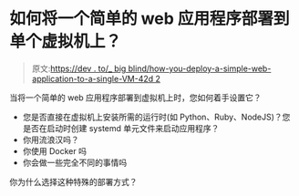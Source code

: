 # 如何将一个简单的 web 应用程序部署到单个虚拟机上？

> 原文:[https://dev . to/_ big blind/how-you-deploy-a-simple-web-application-to-a-single-VM-42d 2](https://dev.to/_bigblind/how-would-you-deploy-a-simple-web-application-to-a-single-vm-42d2)

当将一个简单的 web 应用程序部署到虚拟机上时，您如何着手设置它？

*   您是否直接在虚拟机上安装所需的运行时(如 Python、Ruby、NodeJS)？您是否在启动时创建 systemd 单元文件来启动应用程序？
*   你用流浪汉吗？
*   你使用 Docker 吗
*   你会做一些完全不同的事情吗

你为什么选择这种特殊的部署方式？
